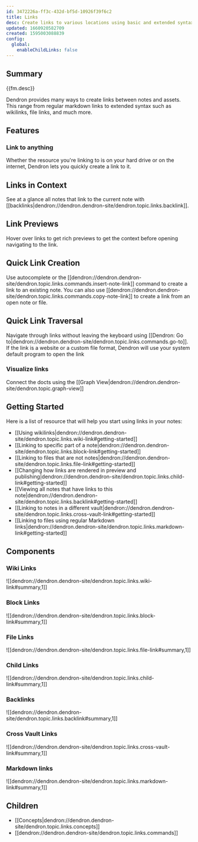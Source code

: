 ```yaml
---
id: 3472226a-ff3c-432d-bf5d-10926f39f6c2
title: Links
desc: Create links to various locations using basic and extended syntax.
updated: 1660920582709
created: 1595003088839
config:
  global:
    enableChildLinks: false
---
```


## Summary

{{fm.desc}}

Dendron provides many ways to create links between notes and assets.
This range from regular markdown links to extended syntax such as wikilinks, file links, and much more.

## Features

### Link to anything

Whether the resource you're linking to is on your hard drive or on the internet, Dendron lets you quickly create a link to it.

## Links in Context

See at a glance all notes that link to the current note with [[backlinks|dendron://dendron.dendron-site/dendron.topic.links.backlink]].

## Link Previews

Hover over links to get rich previews to get the context before opening navigating to the link.

## Quick Link Creation

Use autocomplete or the [[dendron://dendron.dendron-site/dendron.topic.links.commands.insert-note-link]] command to create a link to an existing note.
You can also use [[dendron://dendron.dendron-site/dendron.topic.links.commands.copy-note-link]] to create a link from an open note or file.

## Quick Link Traversal

Navigate through links without leaving the keyboard using [[Dendron: Go to|dendron://dendron.dendron-site/dendron.topic.links.commands.go-to]].
If the link is a website or a custom file format, Dendron will use your system default program to open the link

### Visualize links

Connect the docts using the [[Graph View|dendron://dendron.dendron-site/dendron.topic.graph-view]]

## Getting Started

Here is a list of resource that will help you start using links in your notes:

- [[Using wikilinks|dendron://dendron.dendron-site/dendron.topic.links.wiki-link#getting-started]]
- [[Linking to specific part of a note|dendron://dendron.dendron-site/dendron.topic.links.block-link#getting-started]]
- [[Linking to files that are not notes|dendron://dendron.dendron-site/dendron.topic.links.file-link#getting-started]]
- [[Changing how links are rendered in preview and publishing|dendron://dendron.dendron-site/dendron.topic.links.child-link#getting-started]]
- [[Viewing all notes that have links to this note|dendron://dendron.dendron-site/dendron.topic.links.backlink#getting-started]]
- [[Linking to notes in a different vault|dendron://dendron.dendron-site/dendron.topic.links.cross-vault-link#getting-started]]
- [[Linking to files using regular Markdown links|dendron://dendron.dendron-site/dendron.topic.links.markdown-link#getting-started]]

## Components

### Wiki Links

![[dendron://dendron.dendron-site/dendron.topic.links.wiki-link#summary,1]]

### Block Links

![[dendron://dendron.dendron-site/dendron.topic.links.block-link#summary,1]]

### File Links

![[dendron://dendron.dendron-site/dendron.topic.links.file-link#summary,1]]

### Child Links

![[dendron://dendron.dendron-site/dendron.topic.links.child-link#summary,1]]

### Backlinks

![[dendron://dendron.dendron-site/dendron.topic.links.backlink#summary,1]]

### Cross Vault Links

![[dendron://dendron.dendron-site/dendron.topic.links.cross-vault-link#summary,1]]

### Markdown links

![[dendron://dendron.dendron-site/dendron.topic.links.markdown-link#summary,1]]

## Children

- [[Concepts|dendron://dendron.dendron-site/dendron.topic.links.concepts]]
- [[dendron://dendron.dendron-site/dendron.topic.links.commands]]
